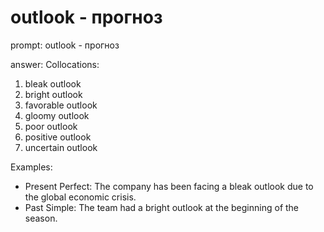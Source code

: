 # outlook - прогноз

prompt:
outlook - прогноз

answer:
Collocations:

1. bleak outlook
2. bright outlook
3. favorable outlook
4. gloomy outlook
5. poor outlook
6. positive outlook
7. uncertain outlook

Examples:

- Present Perfect: The company has been facing a bleak outlook due to the global economic crisis.
- Past Simple: The team had a bright outlook at the beginning of the season.
